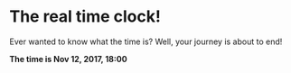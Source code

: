 # The real time clock!

Ever wanted to know what the time is? Well, your journey is about to end!

**The time is Nov 12, 2017, 18:00**